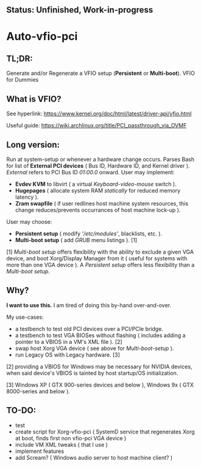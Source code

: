 ## Status: Unfinished, Work-in-progress
# Auto-vfio-pci
## TL;DR:
Generate and/or Regenerate a VFIO setup (**Persistent** or **Multi-boot**). VFIO for Dummies

## What is VFIO?

See hyperlink:  https://www.kernel.org/doc/html/latest/driver-api/vfio.html

Useful guide:   https://wiki.archlinux.org/title/PCI_passthrough_via_OVMF

## Long version:
Run at system-setup or whenever a hardware change occurs. Parses Bash for list of **External PCI devices** ( Bus ID, Hardware ID, and Kernel driver ). *External* refers to PCI Bus ID *01:00.0* onward.
User may implement:
* **Evdev KVM** to libvirt ( a virtual *Keyboard-video-mouse* switch ).
* **Hugepages** ( allocate system RAM *statically* for reduced memory latency ).
* **Zram swapfile** ( if user redlines host machine system resources, this change reduces/prevents occurrances of host machine lock-up ).

User may choose:
* **Persistent setup** ( modify *'/etc/modules'*, blacklists, etc. ).
* **Multi-boot setup** ( add *GRUB* menu listings ). [1]
                            
[1] *Multi-boot setup* offers flexibility with the ability to exclude a given VGA device, and boot Xorg/Display Manager from it ( useful for systems with more than one VGA device ). A *Persistent setup* offers less flexibility than a *Multi-boot setup*.

## Why?
  **I want to use this.** I am tired of doing this by-hand over-and-over.
  
My use-cases:
* a testbench to test old PCI devices over a PCI/PCIe bridge.
* a testbench to test VGA BIOSes without flashing ( includes adding a pointer to a VBIOS in a VM's XML file ). [2]
* swap host Xorg VGA device ( see above for *Multi-boot-setup* ).
* run Legacy OS with Legacy hardware. [3]

[2] providing a VBIOS for Windows may be necessary for NVIDIA devices, when said device's VBIOS is tainted by host startup/OS initialization.

[3] Windows XP ( GTX 900-series devices and below ), Windows 9x ( GTX 8000-series and below ).

## TO-DO:
* test
* create script for Xorg-vfio-pci ( SystemD service that regenerates Xorg at boot, finds first non vfio-pci VGA device )
* include VM XML tweaks ( that I use )
* implement features
* add Scream? ( Windows audio server to host machine client? )


